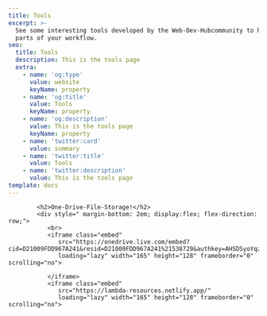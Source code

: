 ```yaml
---
title: Tools
excerpt: >-
  See some interesting tools developed by the Web-Dev-Hubcommunity to help automate
  parts of your workflow.
seo:
  title: Tools
  description: This is the tools page
  extra:
    - name: 'og:type'
      value: website
      keyName: property
    - name: 'og:title'
      value: Tools
      keyName: property
    - name: 'og:description'
      value: This is the tools page
      keyName: property
    - name: 'twitter:card'
      value: summary
    - name: 'twitter:title'
      value: Tools
    - name: 'twitter:description'
      value: This is the tools page
template: docs
---
```



            <h2>One-Drive-File-Storage!</h2>
            <div style=" margin-bottom: 2em; display:flex; flex-direction: row;">
               <br>
               <iframe class="embed"
                  src="https://onedrive.live.com/embed?cid=D21009FDD967A241&resid=D21009FDD967A241%21538729&authkey=AHSDSyoYqzg2K2E"
                  loading="lazy" width="165" height="128" frameborder="0" scrolling="no">

               </iframe>
               <iframe class="embed"
                  src="https://lambda-resources.netlify.app/"
                  loading="lazy" width="165" height="128" frameborder="0" scrolling="no">

